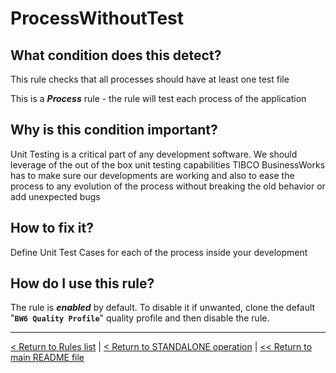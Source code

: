 # ProcessWithoutTest

## What condition does this detect?

This rule checks that all processes should have at least one test file

This is a ***Process*** rule - the rule will test each process of the application

## Why is this condition important?

Unit Testing is a critical part of any development software. We should leverage of the out of the box unit testing capabilities TIBCO BusinessWorks has to make sure our developments are working and also to ease the process to any evolution of the process without breaking the old behavior or add unexpected bugs

## How to fix it?

Define Unit Test Cases for each of the process inside your development

## How do I use this rule?

The rule is **_enabled_** by default. To disable it if unwanted, clone the default "**`BW6 Quality Profile`**" quality profile and then disable the rule.

---
[< Return to Rules list](./RULES.md) | [< Return to STANDALONE operation](../STANDALONE.md) | [<< Return to main README file](../../README.md)
